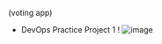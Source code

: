(voting app)
* DevOps Practice Project 1 !
![image](https://github.com/user-attachments/assets/9f05c423-7a5c-4964-b186-3e0b142148e3)
